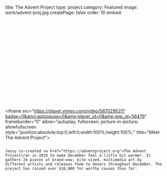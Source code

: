 title: The Advent Project
type: project
category: Featured
image: work/advent-proj.jpg
createPage: false
order: 10
embed: <div style="padding:56.25% 0 0 0;position:relative;"><iframe src="https://player.vimeo.com/video/587029521?badge=0&amp;autopause=0&amp;player_id=0&amp;app_id=58479" frameborder="0" allow="autoplay; fullscreen; picture-in-picture; allowfullscreen style="position:absolute;top:0;left:0;width:100%;height:100%;" title="Meet The Advent Project">
</script>

~~~

Jessy co-created <a href="https://adventproject.org">The Advent Project</a> in 2019 to make December feel a little bit warmer. It gathers 24 pieces of brand-new, bite-sized, multimedia art by different artists and releases them to donors throughout December. The project has raised over $16,000 for worthy causes thus far.
